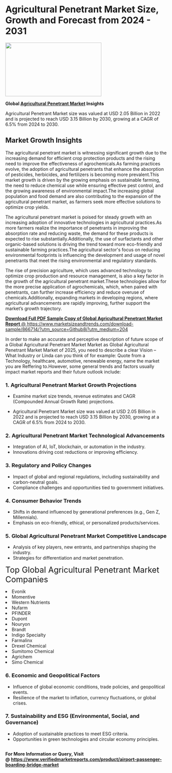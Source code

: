 <H1>Agricultural Penetrant Market Size, Growth and Forecast from 2024 - 2031</H1><img class="aligncenter size-medium wp-image-584254" src="https://thirdeyenews.in/wp-content/uploads/2024/09/Global-Market-Research-300x168.jpeg" alt="" width="300" height="168" /><p><strong>Global&nbsp;<a href="https://www.marketsizeandtrends.com/download-sample/866714/?utm_source=Github8j?utm_medium=204">Agricultural Penetrant Market</a> Insights</strong></p><p>Agricultural Penetrant Market size was valued at USD 2.05 Billion in 2022 and is projected to reach USD 3.15 Billion by 2030, growing at a CAGR of 6.5% from 2024 to 2030.</p><p><h2>Market Growth Insights</h2> <p>The agricultural penetrant market is witnessing significant growth due to the increasing demand for efficient crop protection products and the rising need to improve the effectiveness of agrochemicals.As farming practices evolve, the adoption of agricultural penetrants that enhance the absorption of pesticides, herbicides, and fertilizers is becoming more prevalent.This market growth is driven by the growing emphasis on sustainable farming, the need to reduce chemical use while ensuring effective pest control, and the growing awareness of environmental impact.The increasing global population and food demand are also contributing to the expansion of the agricultural penetrant market, as farmers seek more effective solutions to optimize crop yields.</p> <p><a href="javascript:void(0)"></a></p> <p>The agricultural penetrant market is poised for steady growth with an increasing adoption of innovative technologies in agricultural practices.As more farmers realize the importance of penetrants in improving the absorption rate and reducing waste, the demand for these products is expected to rise substantially.Additionally, the use of surfactants and other organic-based solutions is driving the trend toward more eco-friendly and sustainable farming practices.The agricultural sector's focus on reducing environmental footprints is influencing the development and usage of novel penetrants that meet the rising environmental and regulatory standards.</p> <p>The rise of precision agriculture, which uses advanced technology to optimize crop production and resource management, is also a key factor in the growth of the agricultural penetrant market.These technologies allow for the more precise application of agrochemicals, which, when paired with penetrants, can further increase efficiency and reduce overuse of chemicals.Additionally, expanding markets in developing regions, where agricultural advancements are rapidly improving, further support the market’s growth trajectory.</p> <p><a href="javascript:void(0)"></p><p><span class=""><strong>Download Full PDF Sample Copy of Global Agricultural Penetrant Market Report</strong> @ <a href="https://www.marketsizeandtrends.com/download-sample/866714/?utm_source=Github8j?utm_medium=204" target="_blank">https://www.marketsizeandtrends.com/download-sample/866714/?utm_source=Github8j?utm_medium=204</a></span></p><p>In order to make an accurate and perceptive description of future scope of a Global&nbsp;Agricultural Penetrant Market Market as Global&nbsp;Agricultural Penetrant Market Market of 2025, you need to describe a clear Vision &ndash; What Industry or Linda can you think of for example: Quote from a Technology, healthcare, automotive, renewable energy, name the market you are Reffering to.However, some general trends and factors usually impact market reports and their future outlook include:</p><h3>1.&nbsp;<strong>Agricultural Penetrant Market Growth Projections</strong></h3><ul><li>Examine market size trends, revenue estimates and CAGR (Compounded Annual Growth Rate) projections.</li><li><p>Agricultural Penetrant Market size was valued at USD 2.05 Billion in 2022 and is projected to reach USD 3.15 Billion by 2030, growing at a CAGR of 6.5% from 2024 to 2030.</p></li></ul><h3>2.&nbsp;<strong>Agricultural Penetrant Market Technological Advancements</strong></h3><ul><li>Integration of AI, IoT, blockchain, or automation in the industry.</li><li>Innovations driving cost reductions or improving efficiency.</li></ul><h3>3.&nbsp;<strong>Regulatory and Policy Changes</strong></h3><ul><li>Impact of global and regional regulations, including sustainability and carbon-neutral goals.</li><li>Compliance challenges and opportunities tied to government initiatives.</li></ul><h3>4.&nbsp;<strong>Consumer Behavior Trends</strong></h3><ul><li>Shifts in demand influenced by generational preferences (e.g., Gen Z, Millennials).</li><li>Emphasis on eco-friendly, ethical, or personalized products/services.</li></ul><h3>5.&nbsp;<strong>Global Agricultural Penetrant Market Competitive Landscape</strong></h3><ul><li>Analysis of key players, new entrants, and partnerships shaping the industry.</li><li>Strategies for differentiation and market penetration.</li></ul><p data-pm-slice="1 1 []"><span style="color: inherit; font-family: inherit; font-size: 25px;">Top Global Agricultural Penetrant Market Companies</span></p><div class="" data-test-id=""><p><li>Evonik</li><li> Momentive</li><li> Western Nutrients</li><li> Nufarm</li><li> PFINDER</li><li> Dupont</li><li> Nouryon</li><li> Brandt</li><li> Indigo Specialty</li><li> Farmalinx</li><li> Drexel Chemical</li><li> Sumitomo Chemical</li><li> Agrichem</li><li> Simo Chemical</li></p></div><h3>6.&nbsp;<strong>Economic and Geopolitical Factors</strong></h3><ul><li>Influence of global economic conditions, trade policies, and geopolitical events.</li><li>Resilience of the market to inflation, currency fluctuations, or global crises.</li></ul><h3>7.&nbsp;<strong>Sustainability and ESG (Environmental, Social, and Governance)</strong></h3><ul><li>Adoption of sustainable practices to meet ESG criteria.</li><li>Opportunities in green technologies and circular economy principles.</li></ul><h2><strong style="font-size: 14px;">For More Information or Query, Visit @&nbsp;</strong><a style="background-color: #ffffff; font-size: 14px;" href="https://www.marketsizeandtrends.com/report/agricultural-penetrant-market/" target="_blank">https://www.verifiedmarketreports.com/product/airport-passenger-boarding-bridge-market</a></h2>